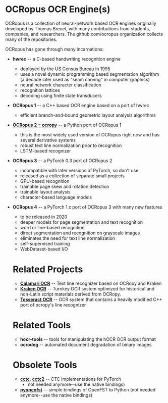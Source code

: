 # OCRopus OCR Engine(s)

OCRopus is a collection of neural-network based OCR engines originally developed by Thomas Breuel, with many contributions from students, companies, and researchers. The github.com/ocropus organization collects many of the repositories.

OCRopus has gone through many incarnations:

- **hwrec** -- a C-based handwriting recognition engine
  - deployed by the US Census Bureau in 1995
  - uses a novel dynamic programming based segmentation algorithm (a decade later used as "seam carving" in computer graphics)
  - neural network character classification
  - recognition lattices
  - decoding using finite state transducers
- **OCRopus 1** -- a C++ based OCR engine based on a port of hwrec
  - efficient branch-and-bound geometric layout analysis algorithms
- **[OCRopus 2 = ocropy](https://github.com/ocropus/ocropy)** -- a Python port of OCRopus 1
  - this is the most widely used version of OCRopus right now and has several derivative systems
  - robust text line normalization prior to recognition
  - LSTM-based recognizer
- **OCRopus 3** -- a PyTorch 0.3 port of OCRopus 2
  - incompatible with later versions of PyTorch, so don't use
  - released as a collection of separate small projects
  - GPU-based recognition
  - trainable page skew and rotation detection
  - trainable layout analysis
  - character-based language models
- **OCRopus 4** -- a PyTorch 1.x port of OCRopus 3 with many new features
  - to be released in 2020
  - deeper models for page segmentation and text recognition
  - word or line-based recognition
  - direct segmentation and recognition on grayscale images
  - eliminates the need for text line normalization
  - self-supervised training
  - WebDataset-based I/O
  
  # Related Projects
  
  - **[Calamari OCR](http://github.com/Calamari-OCR/calamari)** --  Text line recognizer based on OCRopy and Kraken
  - **[Kraken OCR](github.com/mittagessen/kraken)** --  Turnkey OCR system optimized for historical and non-Latin script materials derived from OCRopy.
  - **[Tesseract OCR](https://github.com/tesseract-ocr)** -- OCR system that contains a heavily modified C++ port of ocropy's line recognizer
  
  # Related Tools
  
  - **hocr-tools** -- tools for manipulating the hOCR OCR output format
  - **ocrodeg** -- automated document degradation of binary images
  
  # Obsolete Tools
  
  - **[cctc](https://github.com/ocropus/cctc)**, **[cctc2](https://github.com/ocropus/cctc2)** -- CTC implementations for PyTorch 
    - not needed anymore--use the native bindings)
  - **[pyopenfst](https://github.com/ocropus/pyopenfst)** -- simple bindings of OpenFST to Python (not needed anymore--use the native bindings)
